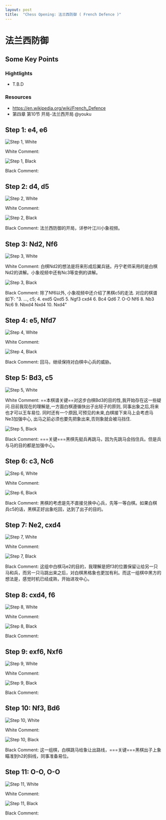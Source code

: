 ```yaml
---
layout: post
title:  "Chess Opening: 法兰西防御 ( French Defence )"
---
```


# 法兰西防御

## Some Key Points

### Hightlights

* T.B.D

### Resources

* https://en.wikipedia.org/wiki/French_Defence
* 第四章 第10节 开局-法兰西开局 @youku

## Step 1: e4, e6

![Step 1, White ](/img/chess/opening/french_defence_bowang/french_defence_bowang_step01_a_white.svg)

White Comment: 

![Step 1, Black ](/img/chess/opening/french_defence_bowang/french_defence_bowang_step01_b_black.svg)

Black Comment: 

## Step 2: d4, d5

![Step 2, White ](/img/chess/opening/french_defence_bowang/french_defence_bowang_step02_a_white.svg)

White Comment: 

![Step 2, Black ](/img/chess/opening/french_defence_bowang/french_defence_bowang_step02_b_black.svg)

Black Comment: 法兰西防御的开局，详参叶江川小象视频。

## Step 3: Nd2, Nf6

![Step 3, White ](/img/chess/opening/french_defence_bowang/french_defence_bowang_step03_a_white.svg)

White Comment: 白棋Nd2的想法是将来形成后翼兵链。丹宁老师采用的是白棋Nd2的讲解。小象视频中还有Nc3等变例的讲解。

![Step 3, Black ](/img/chess/opening/french_defence_bowang/french_defence_bowang_step03_b_black.svg)

Black Comment: 除了Nf6以外, 小象视频中还介绍了黑棋c5的走法.
对应的棋谱如下: "3. ..., c5; 4. exd5 Qxd5 5. Ngf3 cxd4 6. Bc4 Qd6 7. O-O Nf6 8. Nb3 Nc6 9. Nbxd4 Nxd4 10. Nxd4"

## Step 4: e5, Nfd7

![Step 4, White ](/img/chess/opening/french_defence_bowang/french_defence_bowang_step04_a_white.svg)

White Comment: 

![Step 4, Black ](/img/chess/opening/french_defence_bowang/french_defence_bowang_step04_b_black.svg)

Black Comment: 回马，继续保持对白棋中心兵的威胁。

## Step 5: Bd3, c5

![Step 5, White ](/img/chess/opening/french_defence_bowang/french_defence_bowang_step05_a_white.svg)

White Comment: ==本棋谱关键==对这步白棋Bd3的目的性,我开始存在这一些疑问.目前我现在的理解是,一方面白棋遵循快出子出轻子的原则,
同事出象之后,将来也才可以王车易位. 同时还有一个原因,可预见的未来,白棋接下来马上会考虑马Ne3加强中心,
出马之前必须也要先把象出来,否则象就会被马挡住.

![Step 5, Black ](/img/chess/opening/french_defence_bowang/french_defence_bowang_step05_b_black.svg)

Black Comment: ===关键===黑棋先挺兵再跳马，因为先跳马会挡住兵。但是兵与马的目的都是加强中心。

## Step 6: c3, Nc6

![Step 6, White ](/img/chess/opening/french_defence_bowang/french_defence_bowang_step06_a_white.svg)

White Comment: 

![Step 6, Black ](/img/chess/opening/french_defence_bowang/french_defence_bowang_step06_b_black.svg)

Black Comment: 黑棋的考虑是先不直接兑换中心兵，先等一等白棋。如果白棋兵c5的话，黑棋正好出象吃回，达到了出子的目的。

## Step 7: Ne2, cxd4

![Step 7, White ](/img/chess/opening/french_defence_bowang/french_defence_bowang_step07_a_white.svg)

White Comment: 

![Step 7, Black ](/img/chess/opening/french_defence_bowang/french_defence_bowang_step07_b_black.svg)

Black Comment: 这组中白棋马e2的目的，我理解是把f3的位置保留让给另一只马和兵，而另一只马跳出来之后，对白棋黑格象也更加有利。而这一组棋中黑方的想法是，感觉时机已经成熟，开始进攻中心。

## Step 8: cxd4, f6

![Step 8, White ](/img/chess/opening/french_defence_bowang/french_defence_bowang_step08_a_white.svg)

White Comment: 

![Step 8, Black ](/img/chess/opening/french_defence_bowang/french_defence_bowang_step08_b_black.svg)

Black Comment: 

## Step 9: exf6, Nxf6

![Step 9, White ](/img/chess/opening/french_defence_bowang/french_defence_bowang_step09_a_white.svg)

White Comment: 

![Step 9, Black ](/img/chess/opening/french_defence_bowang/french_defence_bowang_step09_b_black.svg)

Black Comment: 

## Step 10: Nf3, Bd6

![Step 10, White ](/img/chess/opening/french_defence_bowang/french_defence_bowang_step10_a_white.svg)

White Comment: 

![Step 10, Black ](/img/chess/opening/french_defence_bowang/french_defence_bowang_step10_b_black.svg)

Black Comment: 这一组棋，白棋跳马给象让出路线，===关键===黑棋出子上象瞄准到h2的斜线，同事准备易位。

## Step 11: O-O, O-O

![Step 11, White ](/img/chess/opening/french_defence_bowang/french_defence_bowang_step11_a_white.svg)

White Comment: 

![Step 11, Black ](/img/chess/opening/french_defence_bowang/french_defence_bowang_step11_b_black.svg)

Black Comment: 


